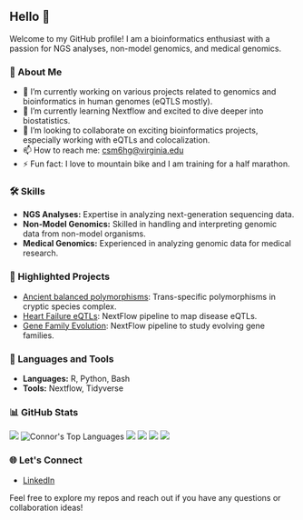 ## Hello 👋
Welcome to my GitHub profile! I am a bioinformatics enthusiast with a passion for NGS analyses, non-model genomics, and medical genomics.

### 🧬 About Me
- 🔭 I’m currently working on various projects related to genomics and bioinformatics in human genomes (eQTLS mostly).
- 🌱 I’m currently learning Nextflow and excited to dive deeper into biostatistics.
- 👯 I’m looking to collaborate on exciting bioinformatics projects, especially working with eQTLs and colocalization.
- 📫 How to reach me: csm6hg@virginia.edu
- ⚡ Fun fact: I love to mountain bike and I am training for a half marathon.
  
### 🛠️ Skills
- **NGS Analyses:** Expertise in analyzing next-generation sequencing data.
- **Non-Model Genomics:** Skilled in handling and interpreting genomic data from non-model organisms.
- **Medical Genomics:** Experienced in analyzing genomic data for medical research.

### 🌟 Highlighted Projects
- [Ancient balanced polymorphisms](https://github.com/connor122721/SharedPolymorphismsDaphnia): Trans-specific polymorphisms in cryptic species complex.
- [Heart Failure eQTLs](https://github.com/connor122721/nextflow_dna): NextFlow pipeline to map disease eQTLs.
- [Gene Family Evolution](https://github.com/connor122721/GeneFamilyEvolution): NextFlow pipeline to study evolving gene families.

### 🚀 Languages and Tools
- **Languages:** R, Python, Bash
- **Tools:** Nextflow, Tidyverse

### 📊 GitHub Stats
![](http://github-profile-summary-cards.vercel.app/api/cards/profile-details?username=connor122721&theme=solarized)
![Connor's Top Languages](https://github-readme-stats.vercel.app/api/top-langs/?username=connor122721&hide=javascript,html&layout=donut&langs_count=6&theme=solarized-light)
![](http://github-profile-summary-cards.vercel.app/api/cards/repos-per-language?username=connor122721&theme=solarized&langs_count=5)
![](http://github-profile-summary-cards.vercel.app/api/cards/most-commit-language?username=connor122721&theme=solarized&langs_count=5)
![](http://github-profile-summary-cards.vercel.app/api/cards/stats?username=connor122721&theme=solarized&)
![](http://github-profile-summary-cards.vercel.app/api/cards/productive-time?username=connor122721&theme=solarized&utcOffset=-5)

### 🌐 Let's Connect
- [LinkedIn](https://www.linkedin.com/in/connor-sean-murray/)

Feel free to explore my repos and reach out if you have any questions or collaboration ideas!
